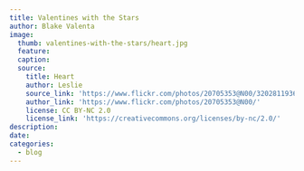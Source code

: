 ```yaml
---
title: Valentines with the Stars
author: Blake Valenta
image: 
  thumb: valentines-with-the-stars/heart.jpg
  feature:
  caption:
  source:
    title: Heart
    author: Leslie
    source_link: 'https://www.flickr.com/photos/20705353@N00/3202811936/in/photolist-5T2fps-7zR5sD-4sb9ks-5ZyPfa-4CR1p9-qfWXwm-doDXY-5Yp2rf-7zdGdQ-5R3X8g-rbqYJW-623b9V-JsrrS-89QLuM-9pBuTk-7GVmRz-Rpr6ww-61q6KQ-dUG2cB-dThoaK-9RsEEF-5SWUBT-Dbtezs-dTgeKi-88ooij-61eL6M-bs2F1D-AokvD-qTcg1u-61dvV8-rbvFxS-5ZPGns-dUFtke-bqDVcc-AAvJR-9ofRtu-7zdGdj-9ind6w-CsBRMR-5T2fud-5ZENtx-7D5KN7-qdpi66-QCLCWb-dUMSra-7D42Ry-7CWj2p-4si31A-RSrNHJ-5PDxiD'
    author_link: 'https://www.flickr.com/photos/20705353@N00/'
    license: CC BY-NC 2.0
    license_link: 'https://creativecommons.org/licenses/by-nc/2.0/'
description:
date:
categories:
  - blog
---
```



